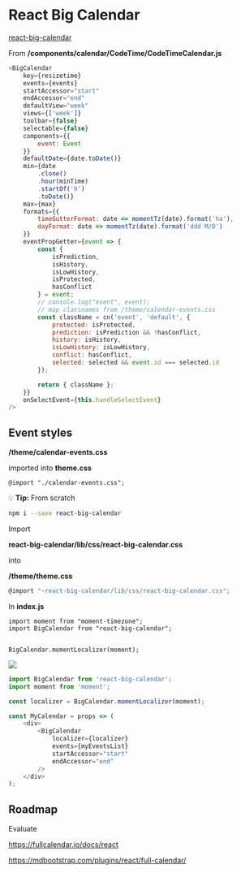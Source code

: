 # React Big Calendar

[react-big-calendar](https://github.com/intljusticemission/react-big-calendar)

From **/components/calendar/CodeTime/CodeTimeCalendar.js**

```javascript
<BigCalendar
    key={resizetime}
    events={events}
    startAccessor="start"
    endAccessor="end"
    defaultView="week"
    views={['week']}
    toolbar={false}
    selectable={false}
    components={{
        event: Event
    }}
    defaultDate={date.toDate()}
    min={date
        .clone()
        .hour(minTime)
        .startOf('h')
        .toDate()}
    max={max}
    formats={{
        timeGutterFormat: date => momentTz(date).format('ha'),
        dayFormat: date => momentTz(date).format('ddd M/D')
    }}
    eventPropGetter={event => {
        const {
            isPrediction,
            isHistory,
            isLowHistory,
            isProtected,
            hasConflict
        } = event;
        // console.log("event", event);
        // map classnames from /theme/calendar-events.css
        const className = cn('event', 'default', {
            protected: isProtected,
            prediction: isPrediction && !hasConflict,
            history: isHistory,
            isLowHistory: isLowHistory,
            conflict: hasConflict,
            selected: selected && event.id === selected.id
        });

        return { className };
    }}
    onSelectEvent={this.handleSelectEvent}
/>
```

## Event styles

**/theme/calendar-events.css**

imported into **theme.css**

```
@import "./calendar-events.css";
```

💡 **Tip:** From scratch

```bash
npm i --save react-big-calendar
```

Import

**react-big-calendar/lib/css/react-big-calendar.css**

into

**/theme/theme.css**

```javascript
@import "~react-big-calendar/lib/css/react-big-calendar.css";
```

In **index.js**

```
import moment from "moment-timezone";
import BigCalendar from "react-big-calendar";


BigCalendar.momentLocalizer(moment);

```

<img src="https://www.jqwidgets.com/react/images/react-scheduler.png
" />

```javascript
import BigCalendar from 'react-big-calendar';
import moment from 'moment';

const localizer = BigCalendar.momentLocalizer(moment);

const MyCalendar = props => (
    <div>
        <BigCalendar
            localizer={localizer}
            events={myEventsList}
            startAccessor="start"
            endAccessor="end"
        />
    </div>
);
```

## Roadmap

Evaluate

https://fullcalendar.io/docs/react

https://mdbootstrap.com/plugins/react/full-calendar/

```

```
